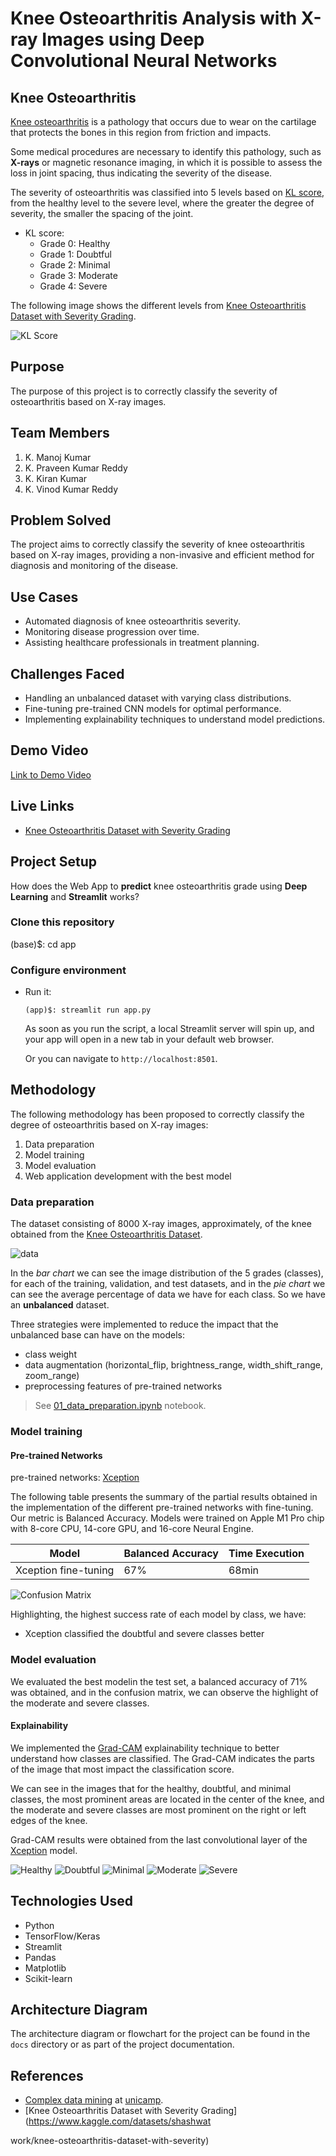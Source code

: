 
# Knee Osteoarthritis Analysis with X-ray Images using Deep Convolutional Neural Networks

## Knee Osteoarthritis

[Knee osteoarthritis](https://en.wikipedia.org/wiki/Knee_arthritis) is a pathology that occurs due to wear on the cartilage that protects the bones in this region from friction and impacts.

Some medical procedures are necessary to identify this pathology, such as **X-rays** or magnetic resonance imaging, in which it is possible to assess the loss in joint spacing, thus indicating the severity of the disease.

The severity of osteoarthritis was classified into 5 levels based on [KL score](https://www.ncbi.nlm.nih.gov/pmc/articles/PMC4925407/), from the healthy level to the severe level, where the greater the degree of severity, the smaller the spacing of the joint.

- KL score:
    - Grade 0: Healthy
    - Grade 1: Doubtful 
    - Grade 2: Minimal 
    - Grade 3: Moderate 
    - Grade 4: Severe

The following image shows the different levels from [Knee Osteoarthritis Dataset with Severity Grading](https://www.kaggle.com/datasets/shashwatwork/knee-osteoarthritis-dataset-with-severity).

![KL Score](assets/kl-score.png)

## Purpose

The purpose of this project is to correctly classify the severity of osteoarthritis based on X-ray images.

## Team Members

1. K. Manoj Kumar
2. K. Praveen Kumar Reddy
3. K. Kiran Kumar
4. K. Vinod Kumar Reddy

## Problem Solved

The project aims to correctly classify the severity of knee osteoarthritis based on X-ray images, providing a non-invasive and efficient method for diagnosis and monitoring of the disease.

## Use Cases

- Automated diagnosis of knee osteoarthritis severity.
- Monitoring disease progression over time.
- Assisting healthcare professionals in treatment planning.

## Challenges Faced

- Handling an unbalanced dataset with varying class distributions.
- Fine-tuning pre-trained CNN models for optimal performance.
- Implementing explainability techniques to understand model predictions.

## Demo Video

[Link to Demo Video](https://www.youtube.com/watch?v=your-demo-video-id)

## Live Links

- [Knee Osteoarthritis Dataset with Severity Grading](https://www.kaggle.com/datasets/shashwatwork/knee-osteoarthritis-dataset-with-severity)

## Project Setup

How does the Web App to **predict** knee osteoarthritis grade using **Deep Learning** and **Streamlit** works?

### Clone this repository

(base)$: cd app

### Configure environment

- Run it:

    ```shell
    (app)$: streamlit run app.py
    ```

    As soon as you run the script, a local Streamlit server will spin up, and your app will open in a new tab in your default web browser.

    Or you can navigate to `http://localhost:8501`.

## Methodology

The following methodology has been proposed to correctly classify the degree of osteoarthritis based on X-ray images:

1. Data preparation
2. Model training
3. Model evaluation
4. Web application development with the best model

### Data preparation

The dataset consisting of 8000 X-ray images, approximately, of the knee obtained from the [Knee Osteoarthritis Dataset](https://www.kaggle.com/datasets/shashwatwork/knee-osteoarthritis-dataset-with-severity).

![data](assets/data.png)

In the *bar chart* we can see the image distribution of the 5 grades (classes), for each of the training, validation, and test datasets, and in the *pie chart* we can see the average percentage of data we have for each class. So we have an **unbalanced** dataset.

Three strategies were implemented to reduce the impact that the unbalanced base can have on the models:

- class weight
- data augmentation (horizontal_flip, brightness_range, width_shift_range, zoom_range)
- preprocessing features of pre-trained networks

> See [01_data_preparation.ipynb](src/01_data_preparation.ipynb) notebook.

### Model training

#### Pre-trained Networks

pre-trained networks: [Xception](https://arxiv.org/abs/1610.02357)

The following table presents the summary of the partial results obtained in the implementation of the different pre-trained networks with fine-tuning. Our metric is Balanced Accuracy. Models were trained on Apple M1 Pro chip with 8-core CPU, 14-core GPU, and 16-core Neural Engine.

| Model               | Balanced Accuracy | Time Execution |
| --------------------| ----------------- | -------------- |
| Xception fine-tuning| 67%               | 68min          |

![Confusion Matrix](assets/confusion_matrix_3_models.png)

Highlighting, the highest success rate of each model by class, we have:

- Xception classified the doubtful and severe classes better

### Model evaluation

We evaluated the best modelin the test set, a balanced accuracy of 71% was obtained, and in the confusion matrix, we can observe the highlight of the moderate and severe classes.

#### Explainability

We implemented the [Grad-CAM](https://arxiv.org/abs/1610.02391) explainability technique to better understand how classes are classified. The Grad-CAM indicates the parts of the image that most impact the classification score.

We can see in the images that for the healthy, doubtful, and minimal classes, the most prominent areas are located in the center of the knee, and the moderate and severe classes are most prominent on the right or left edges of the knee.

Grad-CAM results were obtained from the last convolutional layer of the [Xception](src/02_model_xception.ipynb) model.

![Healthy](assets/Healthy.png)
![Doubtful](assets/Doubtful.png)
![Minimal](assets/Minimal.png)
![Moderate](assets/Moderate.png)
![Severe](assets/Severe.png)

## Technologies Used

- Python
- TensorFlow/Keras
- Streamlit
- Pandas
- Matplotlib
- Scikit-learn

## Architecture Diagram

The architecture diagram or flowchart for the project can be found in the `docs` directory or as part of the project documentation.

## References

- [Complex data mining](https://www.ic.unicamp.br/~mdc/) at [unicamp](https://www.unicamp.br/unicamp/).
- [Knee Osteoarthritis Dataset with Severity Grading](https://www.kaggle.com/datasets/shashwat

work/knee-osteoarthritis-dataset-with-severity)
